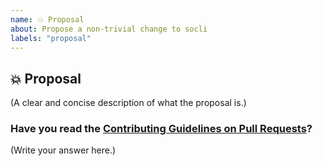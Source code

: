 ```yaml
---
name: 💥 Proposal
about: Propose a non-trivial change to socli
labels: "proposal"
---
```


## 💥 Proposal

(A clear and concise description of what the proposal is.)

### Have you read the [Contributing Guidelines on Pull Requests](https://github.com/gautamkrishnar/socli/blob/master/CONTRIBUTING.md)?

(Write your answer here.)
